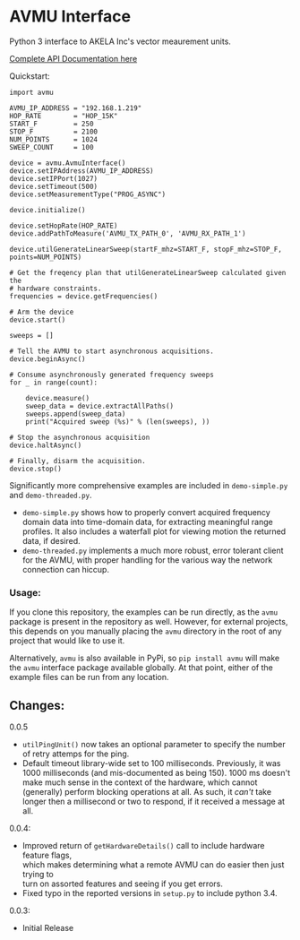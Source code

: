 
# AVMU Interface

Python 3 interface to AKELA Inc's vector meaurement units.

[Complete API Documentation here](https://akelainc.github.io/avmu/index.html)

Quickstart:

    import avmu

    AVMU_IP_ADDRESS = "192.168.1.219"
    HOP_RATE        = "HOP_15K"
    START_F         = 250
    STOP_F          = 2100
    NUM_POINTS      = 1024
    SWEEP_COUNT     = 100

    device = avmu.AvmuInterface()
    device.setIPAddress(AVMU_IP_ADDRESS)
    device.setIPPort(1027)
    device.setTimeout(500)
    device.setMeasurementType("PROG_ASYNC")

    device.initialize()

    device.setHopRate(HOP_RATE)
    device.addPathToMeasure('AVMU_TX_PATH_0', 'AVMU_RX_PATH_1')

    device.utilGenerateLinearSweep(startF_mhz=START_F, stopF_mhz=STOP_F, points=NUM_POINTS)

    # Get the freqency plan that utilGenerateLinearSweep calculated given the
    # hardware constraints.
    frequencies = device.getFrequencies()

    # Arm the device
    device.start()

    sweeps = []

    # Tell the AVMU to start asynchronous acquisitions.
    device.beginAsync()

    # Consume asynchronously generated frequency sweeps
    for _ in range(count):

        device.measure()
        sweep_data = device.extractAllPaths()
        sweeps.append(sweep_data)
        print("Acquired sweep (%s)" % (len(sweeps), ))

    # Stop the asynchronous acquisition
    device.haltAsync()

    # Finally, disarm the acquisition.
    device.stop()


Significantly more comprehensive examples are included in `demo-simple.py` and `demo-threaded.py`.

 - `demo-simple.py` shows how to properly convert acquired frequency domain data into time-domain 
   data, for extracting meaningful range profiles. It also includes a waterfall plot for viewing
   motion the returned data, if desired.
 - `demo-threaded.py` implements a much more robust, error tolerant client for the AVMU, with proper
   handling for the various way the network connection can hiccup.

### Usage:

If you clone this repository, the examples can be run directly, as the `avmu` package is present 
in the repository as well. However, for external projects, this depends on you manually placing
the `avmu` directory in the root of any project that would like to use it.

Alternatively, `avmu` is also available in PyPi, so `pip install avmu` will make the `avmu`
interface package available globally. At that point, either of the example files can be run
from any location.



## Changes:

0.0.5
 - `utilPingUnit()` now takes an optional parameter to specify the number of retry attemps 
   for the ping.
 - Default timeout library-wide set to 100 milliseconds. Previously, it was 1000 milliseconds
   (and mis-documented as being 150). 1000 ms  doesn't make much sense in the context of the hardware, 
   which cannot (generally) perform blocking operations at all. As such, it *can't* take longer 
   then a millisecond or two to respond, if it received a message at all. 

0.0.4:
 - Improved return of `getHardwareDetails()` call to include hardware feature flags,   
   which makes determining what a remote AVMU can do easier then just trying to   
   turn on assorted features and seeing if you get errors.
 - Fixed typo in the reported versions in `setup.py` to include python 3.4.

0.0.3:
 - Initial Release






